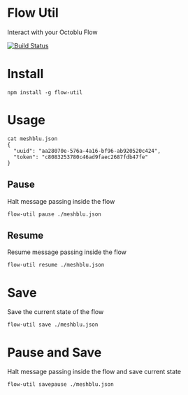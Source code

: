 # Flow Util
Interact with your Octoblu Flow

[![Build Status](https://travis-ci.org/octoblu/flow-util.svg?branch=master)](https://travis-ci.org/octoblu/flow-util)


# Install
```
npm install -g flow-util
```

# Usage

```
cat meshblu.json
{
  "uuid": "aa28070e-576a-4a16-bf96-ab920520c424",
  "token": "c8083253780c46ad9faec2687fdb47fe"
}
```

## Pause

Halt message passing inside the flow

```
flow-util pause ./meshblu.json
```

## Resume

Resume message passing inside the flow

```
flow-util resume ./meshblu.json
```

# Save

Save the current state of the flow
```
flow-util save ./meshblu.json
```

# Pause and Save

Halt message passing inside the flow and save current state
```
flow-util savepause ./meshblu.json
```
